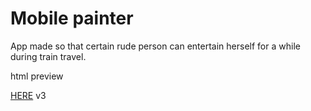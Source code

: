 # Mobile painter

App made so that certain rude person can entertain herself for a while during train travel.

html preview

[HERE](https://htmlpreview.github.io/?https://github.com/Nowikens/creepynator/blob/main/creeps.html) v3

